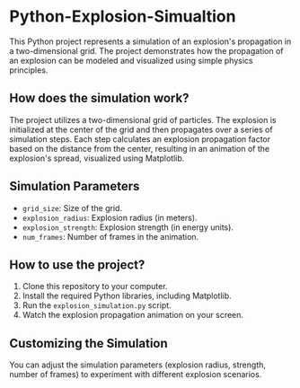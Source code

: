 # Python-Explosion-Simualtion

This Python project represents a simulation of an explosion's propagation in a two-dimensional grid. The project demonstrates how the propagation of an explosion can be modeled and visualized using simple physics principles.


## How does the simulation work?

The project utilizes a two-dimensional grid of particles. The explosion is initialized at the center of the grid and then propagates over a series of simulation steps. Each step calculates an explosion propagation factor based on the distance from the center, resulting in an animation of the explosion's spread, visualized using Matplotlib.

## Simulation Parameters

- `grid_size`: Size of the grid.
- `explosion_radius`: Explosion radius (in meters).
- `explosion_strength`: Explosion strength (in energy units).
- `num_frames`: Number of frames in the animation.

## How to use the project?

1. Clone this repository to your computer.
2. Install the required Python libraries, including Matplotlib.
3. Run the `explosion_simulation.py` script.
4. Watch the explosion propagation animation on your screen.

## Customizing the Simulation

You can adjust the simulation parameters (explosion radius, strength, number of frames) to experiment with different explosion scenarios.

